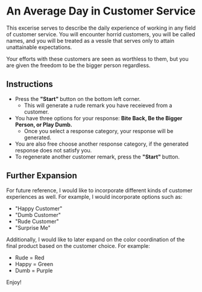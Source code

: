 # An Average Day in Customer Service

This excerise serves to describe the daily experience of working in any field of customer service. You will encounter horrid customers, you will be called names, and you will be treated as a vessle that serves only to attain unattainable expectations. 

Your efforts with these customers are seen as worthless to them, but you are given the freedom to be the bigger person regardless. 

## Instructions
- Press the <strong> "Start" </strong> button on the bottom left corner. 
  - This will generate a rude remark you have receieved from a customer. 
- You have three options for your response: <strong> Bite Back, Be the Bigger Person, or Play Dumb. </strong>
  - Once you select a response category, your response will be generated. 
- You are also free choose another response category, if the generated response does not satisfy you. 
- To regenerate another customer remark, press the <strong> "Start" </strong> button. 

## Further Expansion
For future reference, I would like to incorporate different kinds of customer experiences as well. For example, I would incorporate options such as:
- "Happy Customer" 
- "Dumb Customer" 
- "Rude Customer" 
- "Surprise Me" 

Additionally, I would like to later expand on the color coordination of the final product based on the customer choice. For example:
- Rude = Red
- Happy = Green
- Dumb = Purple

Enjoy!
